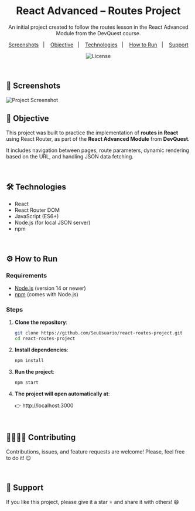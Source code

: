 <h1 align="center">React Advanced – Routes Project </h1>

<p align="center">An initial project created to follow the routes lesson in the React Advanced Module from the DevQuest course.</p>

<p align="center">
    <a href="#-screenshots">Screenshots</a>&nbsp;&nbsp;&nbsp;|&nbsp;&nbsp;&nbsp;
    <a href="#-objective">Objective</a>&nbsp;&nbsp;&nbsp;|&nbsp;&nbsp;&nbsp;
    <a href="#-technologies">Technologies</a>&nbsp;&nbsp;&nbsp;|&nbsp;&nbsp;&nbsp;
    <a href="#-how-to-run">How to Run</a>&nbsp;&nbsp;&nbsp;|&nbsp;&nbsp;&nbsp;
    <a href="#-support">Support</a>
</p>

<p align="center">
  <img alt="License" src="https://img.shields.io/static/v1?label=license&message=MIT&color=c920c9&labelColor=000000">
</p>

<br>

## 📸 Screenshots

<img src=".github/project-screenshot.png" alt="Project Screenshot">

<br>

## 🧭 Objective

This project was built to practice the implementation of **routes in React** using React Router, as part of the **React Advanced Module** from **DevQuest**.

It includes navigation between pages, route parameters, dynamic rendering based on the URL, and handling JSON data fetching.

<br>

## 🛠 Technologies

- React
- React Router DOM
- JavaScript (ES6+)
- Node.js (for local JSON server)
- npm

<br>

## ⚙ How to Run

### Requirements

- [Node.js](https://nodejs.org/) (version 14 or newer)
- [npm](https://www.npmjs.com/) (comes with Node.js)

### Steps

1. **Clone the repository**:

   ```bash
   git clone https://github.com/SeuUsuario/react-routes-project.git
   cd react-routes-project

2. **Install dependencies**:

    ```bash
    npm install

3. **Run the project**:

   ```bash
   npm start

4. **The project will open automatically at**:

    👉 http://localhost:3000


<br>

## 🫱🏻‍🫲🏻 Contributing
<p> Contributions, issues, and feature requests are welcome! Please, feel free to do it! 😉 </p>

<br>

## 🌟 Support
<p> If you like this project, please give it a star ⭐ and share it with others! 😄 </p>
